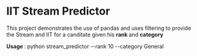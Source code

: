 # IIT Stream Predictor

This project demonstrates the use of pandas and uses filtering to provide the Stream and IIT for a canditate given his <b> rank </b> and <b> category </b>

<b> Usage </b> : python stream_predictor --rank 10 --category General

